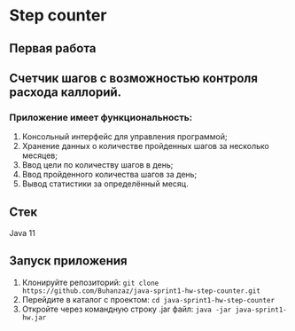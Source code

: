 # Step counter

## Первая работа

## Счетчик шагов с возможностью контроля расхода каллорий.

### Приложение имеет функциональность:
1. Консольный интерфейс для управления программой;
2. Хранение данных о количестве пройденных шагов за несколько месяцев;
3. Ввод цели по количеству шагов в день;
4. Ввод пройденного количества шагов за день;
5. Вывод статистики за определённый месяц.

## Стек
Java 11

## Запуск приложения
1. Клонируйте репозиторий: `git clone https://github.com/Buhanzaz/java-sprint1-hw-step-counter.git` 
2. Перейдите в каталог с проектом: `cd java-sprint1-hw-step-counter`
3. Откройте через командную строку .jar файл: `java -jar java-sprint1-hw.jar` 

